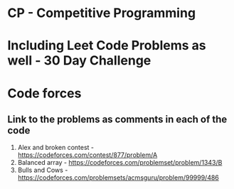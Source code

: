 # CP - Competitive Programming

# Including Leet Code Problems as well - 30 Day Challenge

# Code forces
## Link to the problems as comments in each of the code

1. Alex and broken contest - https://codeforces.com/contest/877/problem/A
2. Balanced array - https://codeforces.com/problemset/problem/1343/B
3. Bulls and Cows - https://codeforces.com/problemsets/acmsguru/problem/99999/486
